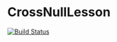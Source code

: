 # CrossNullLesson
[![Build Status](https://travis-ci.org/time2die/CrossNullLesson.svg?branch=master)](https://travis-ci.org/time2die/CrossNullLesson)
